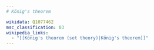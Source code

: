 ```yaml
---
# König's theorem

wikidata: Q1077462
msc_classification: 03
wikipedia_links:
  - "[[König's theorem (set theory)|König's theorem]]"
---
```

